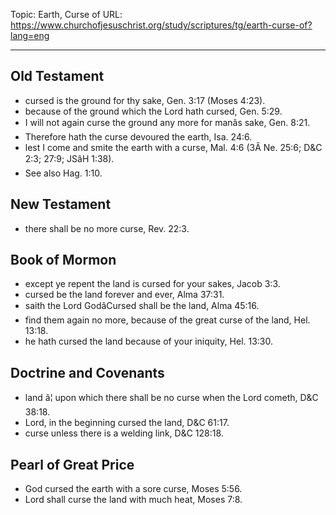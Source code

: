 Topic: Earth, Curse of
URL: https://www.churchofjesuschrist.org/study/scriptures/tg/earth-curse-of?lang=eng

---

## Old Testament

- cursed is the ground for thy sake, Gen. 3:17 (Moses 4:23).
- because of the ground which the Lord hath cursed, Gen. 5:29.
- I will not again curse the ground any more for manâs sake, Gen. 8:21.
- Therefore hath the curse devoured the earth, Isa. 24:6.
- lest I come and smite the earth with a curse, Mal. 4:6 (3Â Ne. 25:6; D&C 2:3; 27:9; JSâH 1:38).
- See also Hag. 1:10.

## New Testament

- there shall be no more curse, Rev. 22:3.

## Book of Mormon

- except ye repent the land is cursed for your sakes, Jacob 3:3.
- cursed be the land forever and ever, Alma 37:31.
- saith the Lord GodâCursed shall be the land, Alma 45:16.
- find them again no more, because of the great curse of the land, Hel. 13:18.
- he hath cursed the land because of your iniquity, Hel. 13:30.

## Doctrine and Covenants

- land â¦ upon which there shall be no curse when the Lord cometh, D&C 38:18.
- Lord, in the beginning cursed the land, D&C 61:17.
- curse unless there is a welding link, D&C 128:18.

## Pearl of Great Price

- God cursed the earth with a sore curse, Moses 5:56.
- Lord shall curse the land with much heat, Moses 7:8.

